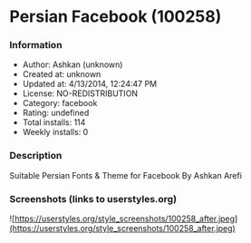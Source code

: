 # Persian Facebook (100258)

### Information
- Author: Ashkan (unknown)
- Created at: unknown
- Updated at: 4/13/2014, 12:24:47 PM
- License: NO-REDISTRIBUTION
- Category: facebook
- Rating: undefined
- Total installs: 114
- Weekly installs: 0


### Description
Suitable Persian Fonts & Theme for Facebook
By Ashkan Arefi


### Screenshots (links to userstyles.org)
![https://userstyles.org/style_screenshots/100258_after.jpeg](https://userstyles.org/style_screenshots/100258_after.jpeg)


